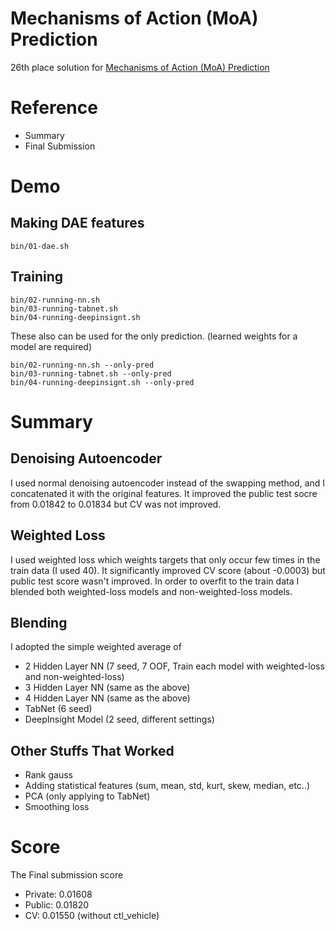 # Mechanisms of Action (MoA) Prediction

26th place solution for [Mechanisms of Action (MoA) Prediction](https://www.kaggle.com/c/lish-moa)

# Reference

* Summary
* Final Submission

# Demo

## Making DAE features

```
bin/01-dae.sh
```

## Training

```
bin/02-running-nn.sh
bin/03-running-tabnet.sh
bin/04-running-deepinsignt.sh
```

These also can be used for the only prediction. (learned weights for a model are required)

```
bin/02-running-nn.sh --only-pred
bin/03-running-tabnet.sh --only-pred
bin/04-running-deepinsignt.sh --only-pred
```

# Summary

## Denoising Autoencoder
I used normal denoising autoencoder instead of the swapping method, and I concatenated it with the original features. It improved the public test socre from 0.01842 to 0.01834 but CV was not improved.

## Weighted Loss

I used weighted loss which weights targets that only occur few times in the train data (I used 40).
It significantly improved CV score (about -0.0003) but public test score wasn't improved. In order to overfit to the train data I blended both weighted-loss models and non-weighted-loss models.

## Blending

I adopted the simple weighted average of
  * 2 Hidden Layer NN (7 seed, 7 OOF, Train each model with weighted-loss and non-weighted-loss)
  * 3 Hidden Layer NN (same as the above)
  * 4 Hidden Layer NN (same as the above)
  * TabNet (6 seed)
  * DeepInsight Model (2 seed, different settings)

## Other Stuffs That Worked

* Rank gauss
* Adding statistical features (sum, mean, std, kurt, skew, median, etc..)
* PCA (only applying to TabNet)
* Smoothing loss

# Score

The Final submission score

- Private: 0.01608
- Public: 0.01820
- CV: 0.01550 (without ctl_vehicle)
